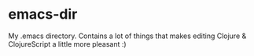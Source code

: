 emacs-dir
=========

My .emacs directory. Contains a lot of things that makes editing Clojure & ClojureScript a little more pleasant :)